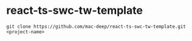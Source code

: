 # react-ts-swc-tw-template

    git clone https://github.com/mac-deep/react-ts-swc-tw-template.git <project-name>

